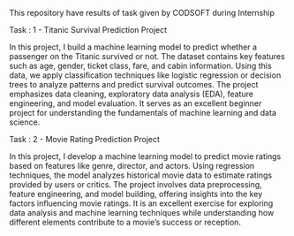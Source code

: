 This repository have results of task given by CODSOFT during Internship

Task : 1 - Titanic Survival Prediction Project

In this project, I build a machine learning model to predict whether a passenger on the Titanic survived or not. The dataset contains key features such as age, gender, 
ticket class, fare, and cabin information. Using this data, we apply classification techniques like logistic regression or decision trees to analyze patterns and predict 
survival outcomes. The project emphasizes data cleaning, exploratory data analysis (EDA), feature engineering, and model evaluation. It serves as an excellent beginner 
project for understanding the fundamentals of machine learning and data science.

Task : 2 - Movie Rating Prediction Project

In this project, I develop a machine learning model to predict movie ratings based on features like genre, director, and actors. Using regression techniques, the model 
analyzes historical movie data to estimate ratings provided by users or critics. The project involves data preprocessing, feature engineering, and model building, 
offering insights into the key factors influencing movie ratings. It is an excellent exercise for exploring data analysis and machine learning techniques while 
understanding how different elements contribute to a movie’s success or reception.
